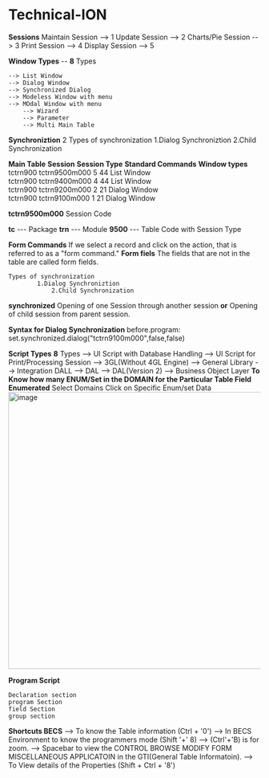 # Technical-ION
**Sessions**
Maintain Session	-->	1
Update Session		-->	2
Charts/Pie Session	-->	3
Print Session		-->	4
Display Session		-->	5


**Window Types**  -- **8** Types

	--> List Window
 	--> Dialog Window
  	--> Synchronized Dialog
  	--> Modeless Window with menu
   	--> MOdal Window with menu
    	--> Wizard
     	--> Parameter
      	--> Multi Main Table

**Synchroniztion** 2 Types of synchronization
 			1.Dialog Synchroniztion
    			2.Child Synchronization



**Main Table**              **Session**         **Session Type**      **Standard Commands**           **Window types**
    tctrn900             tctrn9500m000                    5                   44                        List Window   
    tctrn900             tctrn9400m000                    4                   44                        List Window   
    tctrn900             tctrn9200m000                    2                   21                        Dialog Window   
    tctrn900             tctrn9100m000                    1                   21                        Dialog Window   



**tctrn9500m000**    Session Code

**tc**     --- Package
**trn**    --- Module
**9500**   --- Table Code with Session Type


**Form Commands**  If we select a record and click on the action, that is referred to as a "form command."
**Form fiels**    The fields that are not in the table are called form fields.

	Types of synchronization
 			1.Dialog Synchroniztion
    			2.Child Synchronization


**synchronized** Opening of one Session through another session **or** Opening of child session from parent session.

**Syntax for Dialog Synchronization**              before.program:
	set.synchronized.dialog("tctrn9100m000",false,false)

 **Script Types**	**8** Types
		--> UI Script with Database Handling
  		--> UI Script for Print/Processing Session
    		--> 3GL(Without 4GL Engine)
      		--> General Library
		--> Integration DALL
  		--> DAL
    		--> DAL(Version 2)
      		--> Business Object Layer
**To Know how many ENUM/Set in the DOMAIN for the Particular Table Field Enumerated** 
	Select Domains
 	Click on Specific
  	Enum/set Data
   	<img width="552" alt="image" src="https://github.com/pavanthota97/Technical-ION/assets/106645385/13ba41e7-ae95-46f3-951b-9ebc4bf18b16">

 	

 **Program Script**

 	Declaration section
  	program Section
   	field Section
   	group section
    

**Shortcuts BECS**
--> To know the Table information (Ctrl + '0')
--> In BECS Environment to know the programmers mode (Shift '+' 8)
--> (Ctrl'+'B) is for zoom.
--> Spacebar to view the CONTROL	BROWSE	MODIFY	FORM	MISCELLANEOUS	APPLICATOIN in the GTI(General Table Informatoin).
--> To View details of the Properties (Shift + Ctrl + '8')

